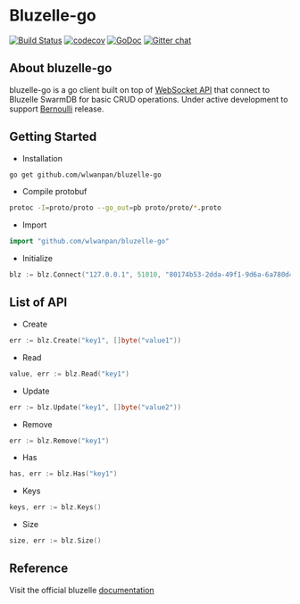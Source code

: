 # Bluzelle-go

[![Build Status](https://travis-ci.org/wlwanpan/bluzelle-go.svg?branch=master)](https://travis-ci.org/bluzelle/swarmDB)
[![codecov](https://codecov.io/gh/wlwanpan/bluzelle-go/branch/master/graph/badge.svg)](https://codecov.io/gh/wlwanpan/bluzelle-go)
[![GoDoc](https://godoc.org/github.com/wlwanpan/bluzelle-go?status.svg)](https://godoc.org/github.com/wlwanpan/bluzelle-go)
[![Gitter chat](https://img.shields.io/gitter/room/nwjs/nw.js.svg?style=flat-square)](https://gitter.im/bluzelle)

## About bluzelle-go

bluzelle-go is a go client built on top of [WebSocket API](https://bluzelle.github.io/api/#websocket-api) that connect to Bluzelle SwarmDB for basic CRUD operations.
Under active development to support [Bernoulli](https://bluzelle.com/blog/bluzelle-beta-is-now-live) release.

## Getting Started

- Installation
```bash
go get github.com/wlwanpan/bluzelle-go
```

- Compile protobuf
```bash
protoc -I=proto/proto --go_out=pb proto/proto/*.proto
```

- Import
```go
import "github.com/wlwanpan/bluzelle-go"
```

- Initialize
```go
blz := blz.Connect("127.0.0.1", 51010, "80174b53-2dda-49f1-9d6a-6a780d4")
```

## List of API

- Create
```go
err := blz.Create("key1", []byte("value1"))
```

- Read
```go
value, err := blz.Read("key1")
```

- Update
```go
err := blz.Update("key1", []byte("value2"))
```

- Remove
```go
err := blz.Remove("key1")
```

- Has
```go
has, err := blz.Has("key1")
```

- Keys
```go
keys, err := blz.Keys()
```

- Size
```go
size, err := blz.Size()
```

## Reference

Visit the official bluzelle [documentation](https://bluzelle.github.io/api/)
